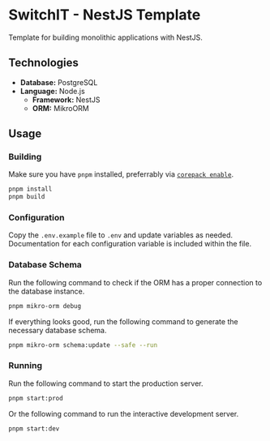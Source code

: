 # SwitchIT - NestJS Template

Template for building monolithic applications with NestJS.

## Technologies

- **Database:** PostgreSQL
- **Language:** Node.js
  - **Framework:** NestJS
  - **ORM:** MikroORM

## Usage

### Building

Make sure you have `pnpm` installed, preferrably via [`corepack enable`](https://github.com/nodejs/corepack?tab=readme-ov-file#how-to-install).

```bash
pnpm install
pnpm build
```

### Configuration

Copy the `.env.example` file to `.env` and update variables as needed. Documentation for each configuration variable is included within the file.

### Database Schema

Run the following command to check if the ORM has a proper connection to the database instance.

```bash
pnpm mikro-orm debug
```

If everything looks good, run the following command to generate the necessary database schema.

```bash
pnpm mikro-orm schema:update --safe --run
```

### Running

Run the following command to start the production server.

```bash
pnpm start:prod
```

Or the following command to run the interactive development server.

```bash
pnpm start:dev
```
